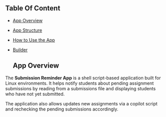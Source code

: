 ## Table Of Content
- [App Overview](#app-overview)
- [App Structure](#app-structure)
- [How to Use the App](#how-to-use-the-app)
- [Builder](#builder)

  ## App Overview

The **Submission Reminder App** is a shell script-based application built for Linux environments. It helps notify students about pending assignment submissions by reading from a submissions file and displaying students who have not yet submitted.  

The application also allows updates new assignments via a copilot script and rechecking the pending submissions accordingly.



  
